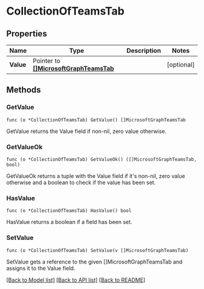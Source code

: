# CollectionOfTeamsTab

## Properties

Name | Type | Description | Notes
------------ | ------------- | ------------- | -------------
**Value** | Pointer to [**[]MicrosoftGraphTeamsTab**](microsoft.graph.teamsTab.md) |  | [optional] 

## Methods

### GetValue

`func (o *CollectionOfTeamsTab) GetValue() []MicrosoftGraphTeamsTab`

GetValue returns the Value field if non-nil, zero value otherwise.

### GetValueOk

`func (o *CollectionOfTeamsTab) GetValueOk() ([]MicrosoftGraphTeamsTab, bool)`

GetValueOk returns a tuple with the Value field if it's non-nil, zero value otherwise
and a boolean to check if the value has been set.

### HasValue

`func (o *CollectionOfTeamsTab) HasValue() bool`

HasValue returns a boolean if a field has been set.

### SetValue

`func (o *CollectionOfTeamsTab) SetValue(v []MicrosoftGraphTeamsTab)`

SetValue gets a reference to the given []MicrosoftGraphTeamsTab and assigns it to the Value field.


[[Back to Model list]](../README.md#documentation-for-models) [[Back to API list]](../README.md#documentation-for-api-endpoints) [[Back to README]](../README.md)



